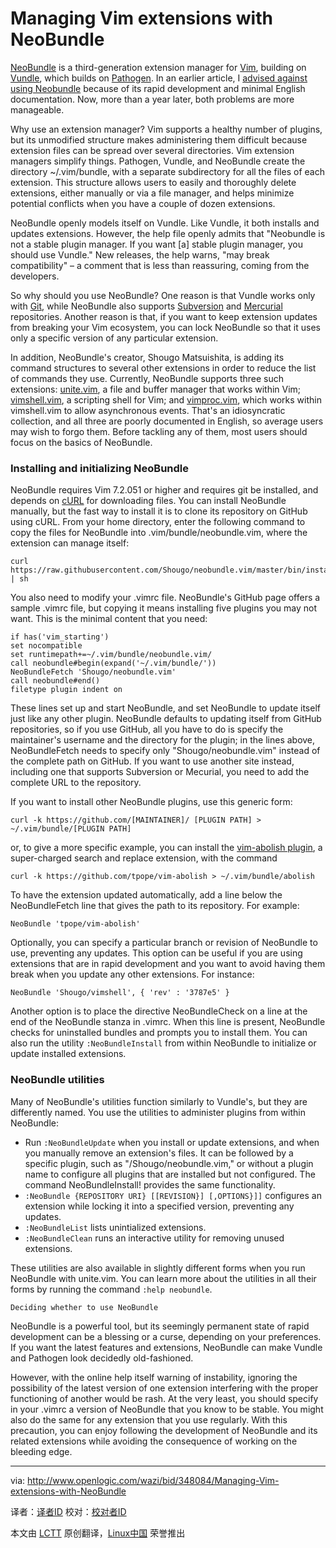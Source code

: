 Managing Vim extensions with NeoBundle
================================================================================
[NeoBundle][1] is a third-generation extension manager for [Vim][2], building on [Vundle][3], which builds on [Pathogen][4]. In an earlier article, I [advised against using Neobundle][5] because of its rapid development and minimal English documentation. Now, more than a year later, both problems are more manageable.

Why use an extension manager? Vim supports a healthy number of plugins, but its unmodified structure makes administering them difficult because extension files can be spread over several directories. Vim extension managers simplify things. Pathogen, Vundle, and NeoBundle create the directory ~/.vim/bundle, with a separate subdirectory for all the files of each extension. This structure allows users to easily and thoroughly delete extensions, either manually or via a file manager, and helps minimize potential conflicts when you have a couple of dozen extensions.

NeoBundle openly models itself on Vundle. Like Vundle, it both installs and updates extensions. However, the help file openly admits that "Neobundle is not a stable plugin manager. If you want [a] stable plugin manager, you should use Vundle." New releases, the help warns, "may break compatibility" – a comment that is less than reassuring, coming from the developers.

So why should you use NeoBundle? One reason is that Vundle works only with [Git][6], while NeoBundle also supports [Subversion][7] and [Mercurial][8] repositories. Another reason is that, if you want to keep extension updates from breaking your Vim ecosystem, you can lock NeoBundle so that it uses only a specific version of any particular extension.

In addition, NeoBundle's creator, Shougo Matsuishita, is adding its command structures to several other extensions in order to reduce the list of commands they use. Currently, NeoBundle supports three such extensions: [unite.vim][9], a file and buffer manager that works within Vim; [vimshell.vim][10], a scripting shell for Vim; and [vimproc.vim][11], which works within vimshell.vim to allow asynchronous events. That's an idiosyncratic collection, and all three are poorly documented in English, so average users may wish to forgo them. Before tackling any of them, most users should focus on the basics of NeoBundle.

### Installing and initializing NeoBundle ###

NeoBundle requires Vim 7.2.051 or higher and requires git be installed, and depends on [cURL][12] for downloading files. You can install NeoBundle manually, but the fast way to install it is to clone its repository on GitHub using cURL. From your home directory, enter the following command to copy the files for NeoBundle into .vim/bundle/neobundle.vim, where the extension can manage itself:

    curl https://raw.githubusercontent.com/Shougo/neobundle.vim/master/bin/install.sh | sh

You also need to modify your .vimrc file. NeoBundle's GitHub page offers a sample .vimrc file, but copying it means installing five plugins you may not want. This is the minimal content that you need:

    if has('vim_starting')
    set nocompatible    
    set runtimepath+=~/.vim/bundle/neobundle.vim/
    call neobundle#begin(expand('~/.vim/bundle/'))
    NeoBundleFetch 'Shougo/neobundle.vim'
    call neobundle#end()
    filetype plugin indent on

These lines set up and start NeoBundle, and set NeoBundle to update itself just like any other plugin. NeoBundle defaults to updating itself from GitHub repositories, so if you use GitHub, all you have to do is specify the maintainer's username and the directory for the plugin; in the lines above, NeoBundleFetch needs to specify only "Shougo/neobundle.vim" instead of the complete path on GitHub. If you want to use another site instead, including one that supports Subversion or Mecurial, you need to add the complete URL to the repository.

If you want to install other NeoBundle plugins, use this generic form:

    curl -k https://github.com/[MAINTAINER]/ [PLUGIN PATH] > ~/.vim/bundle/[PLUGIN PATH]

or, to give a more specific example, you can install the [vim-abolish plugin][13], a super-charged search and replace extension, with the command

    curl -k https://github.com/tpope/vim-abolish > ~/.vim/bundle/abolish

To have the extension updated automatically, add a line below the NeoBundleFetch line that gives the path to its repository. For example:

    NeoBundle 'tpope/vim-abolish'

Optionally, you can specify a particular branch or revision of NeoBundle to use, preventing any updates. This option can be useful if you are using extensions that are in rapid development and you want to avoid having them break when you update any other extensions. For instance:

    NeoBundle 'Shougo/vimshell', { 'rev' : '3787e5' }

Another option is to place the directive NeoBundleCheck on a line at the end of the NeoBundle stanza in .vimrc. When this line is present, NeoBundle checks for uninstalled bundles and prompts you to install them. You can also run the utility `:NeoBundleInstall` from within NeoBundle to initialize or update installed extensions.

### NeoBundle utilities ###

Many of NeoBundle's utilities function similarly to Vundle's, but they are differently named. You use the utilities to administer plugins from within NeoBundle:

- Run `:NeoBundleUpdate` when you install or update extensions, and when you manually remove an extension's files. It can be followed by a specific plugin, such as "/Shougo/neobundle.vim," or without a plugin name to configure all plugins that are installed but not configured. The command NeoBundleInstall! provides the same functionality.
- `:NeoBundle {REPOSITORY URI} [[REVISION}] [,OPTIONS}]]` configures an extension while locking it into a specified version, preventing any updates.
- `:NeoBundleList` lists unintialized extensions.
- `:NeoBundleClean` runs an interactive utility for removing unused extensions.

These utilities are also available in slightly different forms when you run NeoBundle with unite.vim. You can learn more about the utilities in all their forms by running the command `:help neobundle`.

    Deciding whether to use NeoBundle

NeoBundle is a powerful tool, but its seemingly permanent state of rapid development can be a blessing or a curse, depending on your preferences. If you want the latest features and extensions, NeoBundle can make Vundle and Pathogen look decidedly old-fashioned.

However, with the online help itself warning of instability, ignoring the possibility of the latest version of one extension interfering with the proper functioning of another would be rash. At the very least, you should specify in your .vimrc a version of NeoBundle that you know to be stable. You might also do the same for any extension that you use regularly. With this precaution, you can enjoy following the development of NeoBundle and its related extensions while avoiding the consequence of working on the bleeding edge.

--------------------------------------------------------------------------------

via: http://www.openlogic.com/wazi/bid/348084/Managing-Vim-extensions-with-NeoBundle

译者：[译者ID](https://github.com/译者ID) 校对：[校对者ID](https://github.com/校对者ID)

本文由 [LCTT](https://github.com/LCTT/TranslateProject) 原创翻译，[Linux中国](http://linux.cn/) 荣誉推出

[1]:https://github.com/Shougo/neobundle.vim
[2]:http://olex.openlogic.com/packages/vim
[3]:https://github.com/gmarik/Vundle.vim
[4]:https://github.com/tpope/vim-pathogen
[5]:http://www.openlogic.com/wazi/bid/262302/Three-tools-for-managing-Vim-plugins
[6]:http://olex.openlogic.com/packages/git
[7]:http://olex.openlogic.com/packages/subversion
[8]:http://olex.openlogic.com/packages/mercurial
[9]:https://github.com/Shougo/unite.vim
[10]:https://github.com/Shougo/vimshell.vim/blob/master/doc/vimshell.txt
[11]:https://github.com/Shougo/vimproc.vim/blob/master/doc/vimproc.txt
[12]:http://olex.openlogic.com/packages/curl
[13]:https://github.com/tpope/vim-abolish